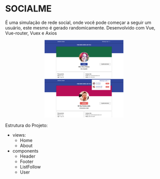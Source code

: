 # SOCIALME

É uma simulação de rede social, onde você pode começar a seguir um usuário, este mesmo é gerado randomicamente.
Desenvolvido com Vue, Vue-router, Vuex e Axios

<div align="center">
    <img src="/public/socialme1.png" style="width:50%;" >
    <img src="/public/socialme2.png" style="width:50%;" >
</div>


Estrutura do Projeto:
- views:
    - Home
    - About
- components
    - Header    
    - Footer
    - ListFollow
    - User
